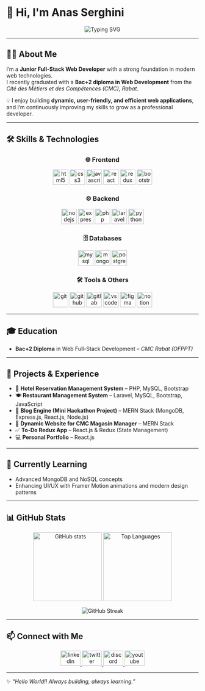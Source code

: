 # 👋 Hi, I'm Anas Serghini  

<p align="center">
  <img src="https://readme-typing-svg.demolab.com?font=Fira+Code&pause=1000&color=2A86CB&width=435&lines=Junior+Full-Stack+Web+Developer;Always+learning+new+things;Passionate+about+clean+code+%26+design" alt="Typing SVG" />
</p>

---

## 🧑‍💻 About Me  

I’m a **Junior Full-Stack Web Developer** with a strong foundation in modern web technologies.  
I recently graduated with a **Bac+2 diploma in Web Development** from the *Cité des Métiers et des Compétences (CMC), Rabat*.  

💡 I enjoy building **dynamic, user-friendly, and efficient web applications**, and I’m continuously improving my skills to grow as a professional developer.  

---

## 🛠️ Skills & Technologies  

<div align="center">

### 🌐 Frontend
<img src="https://cdn.jsdelivr.net/gh/devicons/devicon/icons/html5/html5-original.svg" height="40" alt="html5" />
<img src="https://cdn.jsdelivr.net/gh/devicons/devicon/icons/css3/css3-original.svg" height="40" alt="css3" />
<img src="https://cdn.jsdelivr.net/gh/devicons/devicon/icons/javascript/javascript-original.svg" height="40" alt="javascript" />
<img src="https://cdn.jsdelivr.net/gh/devicons/devicon/icons/react/react-original.svg" height="40" alt="react" />
<img src="https://cdn.jsdelivr.net/gh/devicons/devicon/icons/redux/redux-original.svg" height="40" alt="redux" />
<img src="https://cdn.jsdelivr.net/gh/devicons/devicon/icons/bootstrap/bootstrap-original.svg" height="40" alt="bootstrap" />

### ⚙️ Backend
<img src="https://cdn.jsdelivr.net/gh/devicons/devicon/icons/nodejs/nodejs-original.svg" height="40" alt="nodejs" />
<img src="https://cdn.jsdelivr.net/gh/devicons/devicon/icons/express/express-original.svg" height="40" alt="express" />
<img src="https://cdn.jsdelivr.net/gh/devicons/devicon/icons/php/php-original.svg" height="40" alt="php" />
<img src="https://cdn.jsdelivr.net/gh/devicons/devicon/icons/laravel/laravel-original.svg" height="40" alt="laravel" />
<img src="https://cdn.jsdelivr.net/gh/devicons/devicon/icons/python/python-original.svg" height="40" alt="python" />

### 🗄️ Databases
<img src="https://cdn.jsdelivr.net/gh/devicons/devicon/icons/mysql/mysql-original.svg" height="40" alt="mysql" />
<img src="https://cdn.jsdelivr.net/gh/devicons/devicon/icons/mongodb/mongodb-original.svg" height="40" alt="mongodb" />
<img src="https://cdn.jsdelivr.net/gh/devicons/devicon/icons/postgresql/postgresql-original.svg" height="40" alt="postgresql" />

### 🛠 Tools & Others
<img src="https://cdn.jsdelivr.net/gh/devicons/devicon/icons/git/git-original.svg" height="40" alt="git" />
<img src="https://cdn.jsdelivr.net/gh/devicons/devicon/icons/github/github-original.svg" height="40" alt="github" />
<img src="https://cdn.jsdelivr.net/gh/devicons/devicon/icons/gitlab/gitlab-original.svg" height="40" alt="gitlab" />
<img src="https://cdn.jsdelivr.net/gh/devicons/devicon/icons/vscode/vscode-original.svg" height="40" alt="vscode" />
<img src="https://cdn.jsdelivr.net/gh/devicons/devicon/icons/figma/figma-original.svg" height="40" alt="figma" />
<img src="https://cdn.jsdelivr.net/gh/devicons/devicon/icons/notion/notion-original.svg" height="40" alt="notion" />

</div>

---

## 🎓 Education  

- **Bac+2 Diploma** in Web Full-Stack Development – *CMC Rabat (OFPPT)*  

---

## 🚀 Projects & Experience  

- 🏨 **Hotel Reservation Management System** – PHP, MySQL, Bootstrap  
- 🍽 **Restaurant Management System** – Laravel, MySQL, Bootstrap, JavaScript  
- 📝 **Blog Engine (Mini Hackathon Project)** – MERN Stack (MongoDB, Express.js, React.js, Node.js)  
- 🛒 **Dynamic Website for CMC Magasin Manager** – MERN Stack  
- ✅ **To-Do Redux App** – React.js & Redux (State Management)  
- 💻 **Personal Portfolio** – React.js  

---

## 🌱 Currently Learning  

- Advanced MongoDB and NoSQL concepts  
- Enhancing UI/UX with Framer Motion animations and modern design patterns  

---

## 📊 GitHub Stats  

<p align="center">
  <img src="https://github-readme-stats.vercel.app/api?username=anastania&show_icons=true&theme=tokyonight" alt="GitHub stats" height="180" />
  <img src="https://github-readme-stats.vercel.app/api/top-langs/?username=anastania&layout=compact&theme=tokyonight" alt="Top Languages" height="180" />
</p>

<p align="center">
  <img src="https://github-readme-streak-stats.herokuapp.com/?user=anastania&theme=tokyonight" alt="GitHub Streak" />
</p>

---

## 📫 Connect with Me  

<div align="center">
  <a href="https://www.linkedin.com/in/anas-serghini-" target="_blank">
    <img src="https://raw.githubusercontent.com/maurodesouza/profile-readme-generator/master/src/assets/icons/social/linkedin/default.svg" width="52" height="40" alt="linkedin" />
  </a>
  <a href="https://twitter.com/" target="_blank">
    <img src="https://raw.githubusercontent.com/maurodesouza/profile-readme-generator/master/src/assets/icons/social/twitter/default.svg" width="52" height="40" alt="twitter" />
  </a>
  <a href="https://discord.com/" target="_blank">
    <img src="https://raw.githubusercontent.com/maurodesouza/profile-readme-generator/master/src/assets/icons/social/discord/default.svg" width="52" height="40" alt="discord" />
  </a>
  <a href="https://youtube.com/" target="_blank">
    <img src="https://raw.githubusercontent.com/maurodesouza/profile-readme-generator/master/src/assets/icons/social/youtube/default.svg" width="52" height="40" alt="youtube" />
  </a>
</div>

---

✨ *“Hello World!! Always building, always learning.”*  
